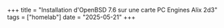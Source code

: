 +++
title = "Installation d'OpenBSD 7.6 sur une carte PC Engines Alix 2d3"
tags = ["homelab"]
date = "2025-05-21"
+++